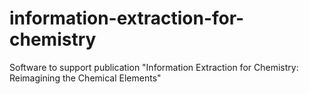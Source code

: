 # information-extraction-for-chemistry
Software to support publication "Information Extraction for Chemistry: Reimagining the Chemical Elements"
